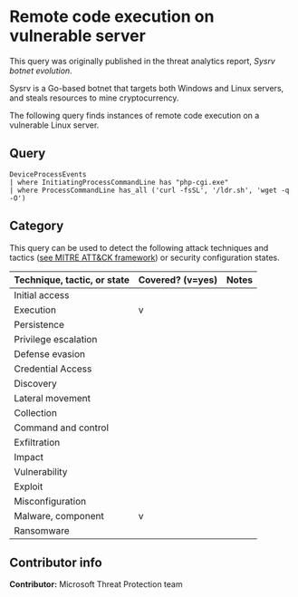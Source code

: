# Remote code execution on vulnerable server

This query was originally published in the threat analytics report, *Sysrv botnet evolution*.

Sysrv is a Go-based botnet that targets both Windows and Linux servers, and steals resources to mine cryptocurrency.

The following query finds instances of remote code execution on a vulnerable Linux server.

## Query

```kusto
DeviceProcessEvents
| where InitiatingProcessCommandLine has "php-cgi.exe"
| where ProcessCommandLine has_all ('curl -fsSL', '/ldr.sh', 'wget -q -O')
```

## Category

This query can be used to detect the following attack techniques and tactics ([see MITRE ATT&CK framework](https://attack.mitre.org/)) or security configuration states.

Technique, tactic, or state | Covered? (v=yes) | Notes
-|-|-
Initial access |  |  
Execution | v |  
Persistence |  |  
Privilege escalation |  |  
Defense evasion |  |  
Credential Access |  |  
Discovery |  |  
Lateral movement |  |  
Collection |  |  
Command and control |  |  
Exfiltration |  |  
Impact |  |  
Vulnerability |  |  
Exploit |  |  
Misconfiguration |  |  
Malware, component | v |  
Ransomware |  |  

## Contributor info

**Contributor:** Microsoft Threat Protection team
